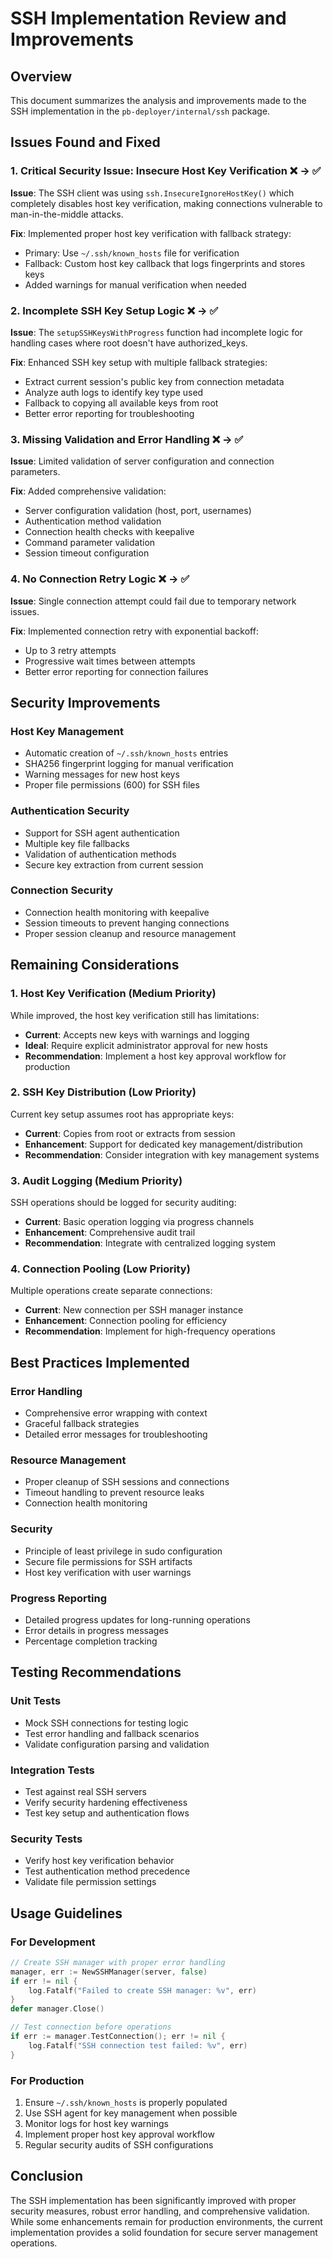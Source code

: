 # SSH Implementation Review and Improvements

## Overview
This document summarizes the analysis and improvements made to the SSH implementation in the `pb-deployer/internal/ssh` package.

## Issues Found and Fixed

### 1. Critical Security Issue: Insecure Host Key Verification ❌ → ✅
**Issue**: The SSH client was using `ssh.InsecureIgnoreHostKey()` which completely disables host key verification, making connections vulnerable to man-in-the-middle attacks.

**Fix**: Implemented proper host key verification with fallback strategy:
- Primary: Use `~/.ssh/known_hosts` file for verification
- Fallback: Custom host key callback that logs fingerprints and stores keys
- Added warnings for manual verification when needed

### 2. Incomplete SSH Key Setup Logic ❌ → ✅
**Issue**: The `setupSSHKeysWithProgress` function had incomplete logic for handling cases where root doesn't have authorized_keys.

**Fix**: Enhanced SSH key setup with multiple fallback strategies:
- Extract current session's public key from connection metadata
- Analyze auth logs to identify key type used
- Fallback to copying all available keys from root
- Better error reporting for troubleshooting

### 3. Missing Validation and Error Handling ❌ → ✅
**Issue**: Limited validation of server configuration and connection parameters.

**Fix**: Added comprehensive validation:
- Server configuration validation (host, port, usernames)
- Authentication method validation
- Connection health checks with keepalive
- Command parameter validation
- Session timeout configuration

### 4. No Connection Retry Logic ❌ → ✅
**Issue**: Single connection attempt could fail due to temporary network issues.

**Fix**: Implemented connection retry with exponential backoff:
- Up to 3 retry attempts
- Progressive wait times between attempts
- Better error reporting for connection failures

## Security Improvements

### Host Key Management
- Automatic creation of `~/.ssh/known_hosts` entries
- SHA256 fingerprint logging for manual verification
- Warning messages for new host keys
- Proper file permissions (600) for SSH files

### Authentication Security
- Support for SSH agent authentication
- Multiple key file fallbacks
- Validation of authentication methods
- Secure key extraction from current session

### Connection Security
- Connection health monitoring with keepalive
- Session timeouts to prevent hanging connections
- Proper session cleanup and resource management

## Remaining Considerations

### 1. Host Key Verification (Medium Priority)
While improved, the host key verification still has limitations:
- **Current**: Accepts new keys with warnings and logging
- **Ideal**: Require explicit administrator approval for new hosts
- **Recommendation**: Implement a host key approval workflow for production

### 2. SSH Key Distribution (Low Priority)
Current key setup assumes root has appropriate keys:
- **Current**: Copies from root or extracts from session
- **Enhancement**: Support for dedicated key management/distribution
- **Recommendation**: Consider integration with key management systems

### 3. Audit Logging (Medium Priority)
SSH operations should be logged for security auditing:
- **Current**: Basic operation logging via progress channels
- **Enhancement**: Comprehensive audit trail
- **Recommendation**: Integrate with centralized logging system

### 4. Connection Pooling (Low Priority)
Multiple operations create separate connections:
- **Current**: New connection per SSH manager instance
- **Enhancement**: Connection pooling for efficiency
- **Recommendation**: Implement for high-frequency operations

## Best Practices Implemented

### Error Handling
- Comprehensive error wrapping with context
- Graceful fallback strategies
- Detailed error messages for troubleshooting

### Resource Management
- Proper cleanup of SSH sessions and connections
- Timeout handling to prevent resource leaks
- Connection health monitoring

### Security
- Principle of least privilege in sudo configuration
- Secure file permissions for SSH artifacts
- Host key verification with user warnings

### Progress Reporting
- Detailed progress updates for long-running operations
- Error details in progress messages
- Percentage completion tracking

## Testing Recommendations

### Unit Tests
- Mock SSH connections for testing logic
- Test error handling and fallback scenarios
- Validate configuration parsing and validation

### Integration Tests
- Test against real SSH servers
- Verify security hardening effectiveness
- Test key setup and authentication flows

### Security Tests
- Verify host key verification behavior
- Test authentication method precedence
- Validate file permission settings

## Usage Guidelines

### For Development
```go
// Create SSH manager with proper error handling
manager, err := NewSSHManager(server, false)
if err != nil {
    log.Fatalf("Failed to create SSH manager: %v", err)
}
defer manager.Close()

// Test connection before operations
if err := manager.TestConnection(); err != nil {
    log.Fatalf("SSH connection test failed: %v", err)
}
```

### For Production
1. Ensure `~/.ssh/known_hosts` is properly populated
2. Use SSH agent for key management when possible
3. Monitor logs for host key warnings
4. Implement proper host key approval workflow
5. Regular security audits of SSH configurations

## Conclusion
The SSH implementation has been significantly improved with proper security measures, robust error handling, and comprehensive validation. While some enhancements remain for production environments, the current implementation provides a solid foundation for secure server management operations.